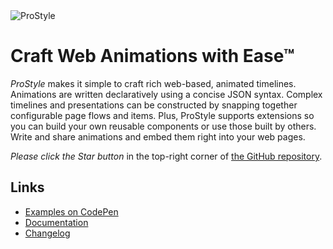 <img src="https://raw.githubusercontent.com/pro-graphics/prostyle/master/logo/prostyle-275x100-345.png" alt="ProStyle">

# Craft Web Animations with Ease™
*ProStyle* makes it simple to craft rich web-based, animated timelines. Animations are written declaratively using a concise JSON syntax. Complex timelines and presentations can be constructed by snapping together configurable page flows and items.  Plus, ProStyle supports extensions so you can build your own reusable components or use those built by others.  Write and share animations and embed them right into your web pages.

_Please click the Star button_ in the top-right corner of [the GitHub repository](https://github.com/ProGraphics/prostyle.js).


## Links

* [Examples on CodePen](http://codepen.io/garyc/)
* [Documentation](http://prostyle.io/)
* [Changelog](https://github.com/pro-graphics/prostyle/releases)

